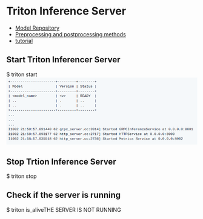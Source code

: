 # Triton Inference Server 

* [Model Repository](docs/model_repository.md)
* [Preprocessing and postprocessing methods](docs/pre_post_processing.md)
* [tutorial](docs/tutorial.md)


## Start Triton Inferencer Server


$ triton start
![model_ready.png](img/model_ready.png)

## Stop Trtion Inference Server

$ triton stop
## Check if the server is running 

$ triton is_aliveTHE SERVER IS NOT RUNNING
